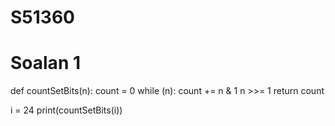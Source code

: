 # S51360
# Soalan 1
def  countSetBits(n): 
    count = 0
    while (n): 
        count += n & 1
        n >>= 1
    return count 
  

i = 24
print(countSetBits(i)) 
